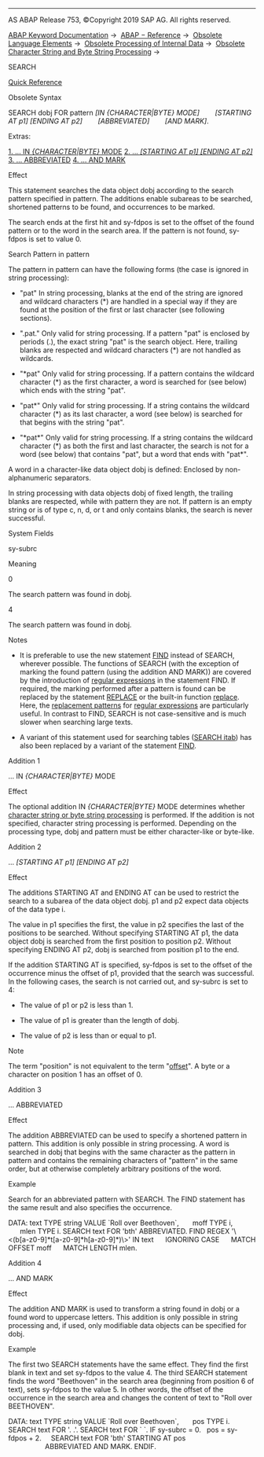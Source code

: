   

* * *

AS ABAP Release 753, ©Copyright 2019 SAP AG. All rights reserved.

[ABAP Keyword Documentation](javascript:call_link\('abenabap.htm'\)) →  [ABAP − Reference](javascript:call_link\('abenabap_reference.htm'\)) →  [Obsolete Language Elements](javascript:call_link\('abenabap_obsolete.htm'\)) →  [Obsolete Processing of Internal Data](javascript:call_link\('abendata_internal_obsolete.htm'\)) →  [Obsolete Character String and Byte String Processing](javascript:call_link\('abencharacter_string_obsolete.htm'\)) → 

SEARCH

[Quick Reference](javascript:call_link\('abapsearch_shortref.htm'\))

Obsolete Syntax

SEARCH dobj FOR pattern *\[*IN *{*CHARACTER*|*BYTE*}* MODE*\]*
       *\[*STARTING AT p1*\]* *\[*ENDING AT p2*\]*
       *\[*ABBREVIATED*\]*
       *\[*AND MARK*\]*.

Extras:

[1\. ... IN *{*CHARACTER*|*BYTE*}* MODE](#!ABAP_ADDITION_1@1@)
[2\. ... *\[*STARTING AT p1*\]* *\[*ENDING AT p2*\]*](#!ABAP_ADDITION_2@2@)
[3\. ... ABBREVIATED](#!ABAP_ADDITION_3@3@)
[4\. ... AND MARK](#!ABAP_ADDITION_4@4@)

Effect

This statement searches the data object dobj according to the search pattern specified in pattern. The additions enable subareas to be searched, shortened patterns to be found, and occurrences to be marked.

The search ends at the first hit and sy-fdpos is set to the offset of the found pattern or to the word in the search area. If the pattern is not found, sy-fdpos is set to value 0.

Search Pattern in pattern

The pattern in pattern can have the following forms (the case is ignored in string processing):

-   "pat"
    In string processing, blanks at the end of the string are ignored and wildcard characters (\*) are handled in a special way if they are found at the position of the first or last character (see following sections).
    
-   ".pat."
    Only valid for string processing. If a pattern "pat" is enclosed by periods (.), the exact string "pat" is the search object. Here, trailing blanks are respected and wildcard characters (\*) are not handled as wildcards.
    
-   "\*pat"
    Only valid for string processing. If a pattern contains the wildcard character (\*) as the first character, a word is searched for (see below) which ends with the string "pat".
    
-   "pat\*"
    Only valid for string processing. If a string contains the wildcard character (\*) as its last character, a word (see below) is searched for that begins with the string "pat".
    
-   "\*pat\*"
    Only valid for string processing. If a string contains the wildcard character (\*) as both the first and last character, the search is not for a word (see below) that contains "pat", but a word that ends with "pat\*".
    

A word in a character-like data object dobj is defined: Enclosed by non-alphanumeric separators.

In string processing with data objects dobj of fixed length, the trailing blanks are respected, while with pattern they are not. If pattern is an empty string or is of type c, n, d, or t and only contains blanks, the search is never successful.

System Fields

sy-subrc

Meaning

0

The search pattern was found in dobj.

4

The search pattern was found in dobj.

Notes

-   It is preferable to use the new statement [FIND](javascript:call_link\('abapfind.htm'\)) instead of SEARCH, wherever possible. The functions of SEARCH (with the exception of marking the found pattern (using the addition AND MARK)) are covered by the introduction of [regular expressions](javascript:call_link\('abenregex_syntax.htm'\)) in the statement FIND. If required, the marking performed after a pattern is found can be replaced by the statement [REPLACE](javascript:call_link\('abapreplace_in_pattern.htm'\)) or the built-in function [replace](javascript:call_link\('abenreplace_functions.htm'\)). Here, the [replacement patterns](javascript:call_link\('abenregex_replace.htm'\)) for [regular expressions](javascript:call_link\('abenregex_syntax.htm'\)) are particularly useful. In contrast to FIND, SEARCH is not case-sensitive and is much slower when searching large texts.
    
-   A variant of this statement used for searching tables ([SEARCH itab](javascript:call_link\('abapsearch_itab.htm'\))) has also been replaced by a variant of the statement [FIND](javascript:call_link\('abapfind_itab.htm'\)).
    

Addition 1

... IN *{*CHARACTER*|*BYTE*}* MODE

Effect

The optional addition IN *{*CHARACTER*|*BYTE*}* MODE determines whether [character string or byte string processing](javascript:call_link\('abenstring_processing_statements.htm'\)) is performed. If the addition is not specified, character string processing is performed. Depending on the processing type, dobj and pattern must be either character-like or byte-like.

Addition 2

... *\[*STARTING AT p1*\]* *\[*ENDING AT p2*\]*

Effect

The additions STARTING AT and ENDING AT can be used to restrict the search to a subarea of the data object dobj. p1 and p2 expect data objects of the data type i.

The value in p1 specifies the first, the value in p2 specifies the last of the positions to be searched. Without specifying STARTING AT p1, the data object dobj is searched from the first position to position p2. Without specifying ENDING AT p2, dobj is searched from position p1 to the end.

If the addition STARTING AT is specified, sy-fdpos is set to the offset of the occurrence minus the offset of p1, provided that the search was successful. In the following cases, the search is not carried out, and sy-subrc is set to 4:

-   The value of p1 or p2 is less than 1.
    
-   The value of p1 is greater than the length of dobj.
    
-   The value of p2 is less than or equal to p1.
    

Note

The term "position" is not equivalent to the term "[offset](javascript:call_link\('abenoffset_glosry.htm'\) "Glossary Entry")". A byte or a character on position 1 has an offset of 0.

Addition 3

... ABBREVIATED

Effect

The addition ABBREVIATED can be used to specify a shortened pattern in pattern. This addition is only possible in string processing. A word is searched in dobj that begins with the same character as the pattern in pattern and contains the remaining characters of "pattern" in the same order, but at otherwise completely arbitrary positions of the word.

Example

Search for an abbreviated pattern with SEARCH. The FIND statement has the same result and also specifies the occurrence.

DATA: text TYPE string VALUE \`Roll over Beethoven\`,
      moff TYPE i,
      mlen TYPE i.
SEARCH text FOR 'bth' ABBREVIATED.
FIND REGEX '\\<(b\[a-z0-9\]\*t\[a-z0-9\]\*h\[a-z0-9\]\*)\\>' IN text
     IGNORING CASE
     MATCH OFFSET moff
     MATCH LENGTH mlen.

Addition 4

... AND MARK

Effect

The addition AND MARK is used to transform a string found in dobj or a found word to uppercase letters. This addition is only possible in string processing and, if used, only modifiable data objects can be specified for dobj.

Example

The first two SEARCH statements have the same effect. They find the first blank in text and set sy-fdpos to the value 4. The third SEARCH statement finds the word "Beethoven" in the search area (beginning from position 6 of text), sets sy-fdpos to the value 5. In other words, the offset of the occurrence in the search area and changes the content of text to "Roll over BEETHOVEN".

DATA: text TYPE string VALUE \`Roll over Beethoven\`,
      pos TYPE i.
SEARCH text FOR '. .'.
SEARCH text FOR \` \`.
IF sy-subrc = 0.
  pos = sy-fdpos + 2.
    SEARCH text FOR 'bth' STARTING AT pos
                          ABBREVIATED AND MARK.
ENDIF.